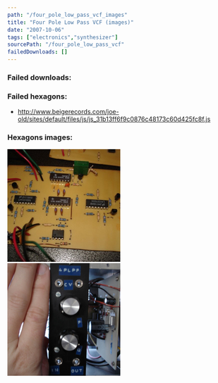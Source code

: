 ```yaml
---
path: "/four_pole_low_pass_vcf_images"
title: "Four Pole Low Pass VCF (images)"
date: "2007-10-06"
tags: ["electronics","synthesizer"]
sourcePath: "/four_pole_low_pass_vcf"
failedDownloads: []
---
```



### Failed downloads:

### Failed hexagons:
* http://www.beigerecords.com/joe-old/sites/default/files/js/js_31b13ff6f9c0876c48173c60d425fc8f.js

### Hexagons images:
 ![4plpf_board.jpg_hexagon.jpeg](4plpf_board.jpg_hexagon.jpeg)
 ![4plpf_front.jpg_hexagon.jpeg](4plpf_front.jpg_hexagon.jpeg)
